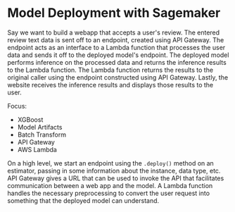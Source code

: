 # Model Deployment with Sagemaker

Say we want to build a webapp that accepts a user's review. The entered review text data is sent off to an endpoint, created using API Gateway. The endpoint acts as an interface to a Lambda function that processes the user data and sends it off to the deployed model's endpoint. The deployed model performs inference on the processed data and returns the inference results to the Lambda function. The Lambda function returns the results to the original caller using the endpoint constructed using API Gateway. Lastly, the website receives the inference results and displays those results to the user.

Focus:
* XGBoost
* Model Artifacts
* Batch Transform
* API Gateway
* AWS Lambda

On a high level, we start an endpoint using the `.deploy()` method on an estimator, passing in some information about the instance, data type, etc. API Gateway gives a URL that can be used to invoke the API that facilitates communication between a web app and the model. A Lambda function handles the necessary preprocessing to convert the user request into something that the deployed model can understand.
